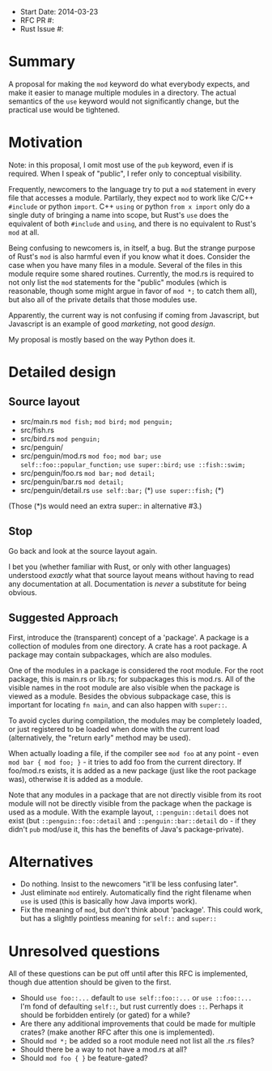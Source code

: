 - Start Date: 2014-03-23
- RFC PR #:
- Rust Issue #:

# Summary

A proposal for making the `mod` keyword do what everybody expects, and make
it easier to manage multiple modules in a directory. The actual semantics of
the `use` keyword would not significantly change, but the practical use
would be tightened.

# Motivation

Note: in this proposal, I omit most use of the `pub` keyword, even if is
required. When I speak of "public", I refer only to conceptual visibility.

Frequently, newcomers to the language try to put a `mod` statement in
every file that accesses a module. Partilarly, they expect `mod` to work
like C/C++ `#include` or python `import`. C++ `using` or python `from x import`
only do a single duty of bringing a name into scope, but Rust's `use` does
the equivalent of both `#include` and `using`, and there is no equivalent
to Rust's `mod` at all.

Being confusing to newcomers is, in itself, a bug. But the strange purpose
of Rust's `mod` is also harmful even if you know what it does. Consider the
case when you have many files in a module. Several of the files in this
module require some shared routines. Currently, the mod.rs is required
to not only list the `mod` statements for the "public" modules (which is
reasonable, though some might argue in favor of `mod *;` to catch them all),
but also all of the private details that those modules use.

Apparently, the current way is not confusing if coming from Javascript,
but Javascript is an example of good *marketing*, not good *design*.

My proposal is mostly based on the way Python does it.

# Detailed design

## Source layout

- src/main.rs
  `mod fish;`
  `mod bird;`
  `mod penguin;`
- src/fish.rs
- src/bird.rs
  `mod penguin;`
- src/penguin/
 - src/penguin/mod.rs
   `mod foo;`
   `mod bar;`
   `use self::foo::popular_function;`
   `use super::bird;`
   `use ::fish::swim;`
 - src/penguin/foo.rs
   `mod bar;`
   `mod detail;`
 - src/penguin/bar.rs
   `mod detail;`
 - src/penguin/detail.rs
   `use self::bar;` (\*)
   `use super::fish;` (\*)

(Those (\*)s would need an extra super:: in alternative #3.)

## Stop

Go back and look at the source layout again.

I bet you (whether familiar with Rust, or only with other languages)
understood *exactly* what that source layout means without having to read
any documentation at all. Documentation is *never* a substitute for being
obvious.

## Suggested Approach

First, introduce the (transparent) concept of a 'package'. A package is a
collection of modules from one directory. A crate has a root package.
A package may contain subpackages, which are also modules.

One of the modules in a package is considered the root module. For the
root package, this is main.rs or lib.rs; for subpackages this is mod.rs.
All of the visible names in the root module are also visible when the
package is viewed as a module. Besides the obvious subpackage case, this
is important for locating `fn main`, and can also happen with `super::`.

To avoid cycles during compilation, the modules may be completely loaded,
or just registered to be loaded when done with the current load
(alternatively, the "return early" method may be used).

When actually loading a file, if the compiler see `mod foo` at any point -
even `mod bar { mod foo; }` - it tries to add foo from the current
directory. If foo/mod.rs exists, it is added as a new package (just like
the root package was), otherwise it is added as a module.

Note that any modules in a package that are not directly visible from its
root module will not be directly visible from the package when the package
is used as a module. With the example layout, `::penguin::detail` does not
exist (but `::penguin::foo::detail` and `::penguin::bar::detail` do - if they
didn't `pub` mod/use it, this has the benefits of Java's package-private).

# Alternatives

- Do nothing. Insist to the newcomers "it'll be less confusing later".
- Just eliminate `mod` entirely. Automatically find the right filename
    when `use` is used (this is basically how Java imports work).
- Fix the meaning of `mod`, but don't think about 'package'. This could
  work, but has a slightly pointless meaning for `self::` and `super::`

# Unresolved questions

All of these questions can be put off until after this RFC is implemented,
though due attention should be given to the first.

- Should `use foo::...` default to `use self::foo::...` or `use ::foo::...`
  I'm fond of defaulting `self::`, but rust currently does `::`.
  Perhaps it should be forbidden entirely (or gated) for a while?
- Are there any additional improvements that could be made for multiple
  crates? (make another RFC after this one is implemented).
- Should `mod *;` be added so a root module need not list all the .rs files?
- Should there be a way to not have a mod.rs at all?
- Should `mod foo { }` be feature-gated?
